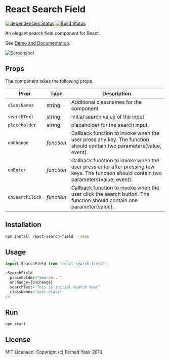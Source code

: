 # React Search Field

[![dependencies Status](https://david-dm.org/nutboltu/react-search-field/status.svg)](https://david-dm.org/nutboltu/react-search-field)  [![Build Status](https://travis-ci.org/nutboltu/react-search-field.svg?branch=master)](https://travis-ci.org/nutboltu/react-search-field)

An elegant search field component for React.

See [Demo and Documentation]( https://nutboltu.github.io/react-search-field/).

![Screenshot](/docs/react-search-field.png)

## Props

The component takes the following props.

| Prop              | Type       | Description |
|-------------------|------------|-------------|
| `classNames`         | string  | Additional classnames for the component |
| `searchText`  | string  | Initial search value of the input |
| `placeholder`  | string  | placeholder for the search input |
| `onChange`        | _function_ | Callback function to invoke when the user press any key. The function  should contain two parameters(value, event). |
| `onEnter`         | _function_ | Callback function to invoke when the user press enter after pressing few keys. The function  should contain two parameters(value, event). |
| `onSearchClick`          | _function_ | Callback function to invoke when the user click the search button. The function  should contain one parameter(value). |

## Installation

```bash
npm install react-search-field --save
```

## Usage

```javascript
import SearchField from "react-search-field";

<SearchField
  placeholder="Search..."
  onChange={onChange}
  searchText="This is initial search text"
  classNames="test-class"
/>
```

## Run

```bash
npm start
```

## License

MIT Licensed. Copyright (c) Farhad Yasir 2018.
